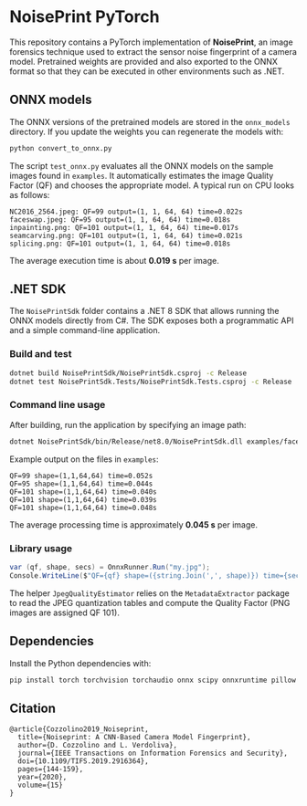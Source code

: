 # NoisePrint PyTorch

This repository contains a PyTorch implementation of **NoisePrint**, an image forensics technique used to extract the sensor noise fingerprint of a camera model. Pretrained weights are provided and also exported to the ONNX format so that they can be executed in other environments such as .NET.

## ONNX models

The ONNX versions of the pretrained models are stored in the `onnx_models` directory. If you update the weights you can regenerate the models with:

```bash
python convert_to_onnx.py
```

The script `test_onnx.py` evaluates all the ONNX models on the sample images found in `examples`. It automatically estimates the image Quality Factor (QF) and chooses the appropriate model. A typical run on CPU looks as follows:

```
NC2016_2564.jpeg: QF=99 output=(1, 1, 64, 64) time=0.022s
faceswap.jpeg: QF=95 output=(1, 1, 64, 64) time=0.018s
inpainting.png: QF=101 output=(1, 1, 64, 64) time=0.017s
seamcarving.png: QF=101 output=(1, 1, 64, 64) time=0.021s
splicing.png: QF=101 output=(1, 1, 64, 64) time=0.018s
```

The average execution time is about **0.019 s** per image.

## .NET SDK

The `NoisePrintSdk` folder contains a .NET 8 SDK that allows running the ONNX models directly from C#. The SDK exposes both a programmatic API and a simple command-line application.

### Build and test

```bash
dotnet build NoisePrintSdk/NoisePrintSdk.csproj -c Release
dotnet test NoisePrintSdk.Tests/NoisePrintSdk.Tests.csproj -c Release
```

### Command line usage

After building, run the application by specifying an image path:

```bash
dotnet NoisePrintSdk/bin/Release/net8.0/NoisePrintSdk.dll examples/faceswap.jpeg
```

Example output on the files in `examples`:

```
QF=99 shape=(1,1,64,64) time=0.052s
QF=95 shape=(1,1,64,64) time=0.044s
QF=101 shape=(1,1,64,64) time=0.040s
QF=101 shape=(1,1,64,64) time=0.039s
QF=101 shape=(1,1,64,64) time=0.048s
```

The average processing time is approximately **0.045 s** per image.

### Library usage

```csharp
var (qf, shape, secs) = OnnxRunner.Run("my.jpg");
Console.WriteLine($"QF={qf} shape=({string.Join(',', shape)}) time={secs:F3}s");
```

The helper `JpegQualityEstimator` relies on the `MetadataExtractor` package to read the JPEG quantization tables and compute the Quality Factor (PNG images are assigned QF 101).

## Dependencies

Install the Python dependencies with:

```bash
pip install torch torchvision torchaudio onnx scipy onnxruntime pillow numpy
```

## Citation

```text
@article{Cozzolino2019_Noiseprint,
  title={Noiseprint: A CNN-Based Camera Model Fingerprint},
  author={D. Cozzolino and L. Verdoliva},
  journal={IEEE Transactions on Information Forensics and Security},
  doi={10.1109/TIFS.2019.2916364},
  pages={144-159},
  year={2020},
  volume={15}
}
```

